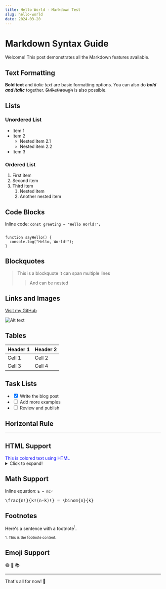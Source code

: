 ```yaml
---
title: Hello World - Markdown Test
slug: hello-world
date: 2024-03-20
---
```


<h1>Markdown Syntax Guide</h1>

<p>Welcome! This post demonstrates all the Markdown features available.</p>

<h2>Text Formatting</h2>

<p><strong>Bold text</strong> and <em>italic text</em> are basic formatting options.
You can also do <strong><em>bold and italic</em></strong> together.
<del>Strikethrough</del> is also possible.</p>

<h2>Lists</h2>

<h3>Unordered List</h3>
<ul>
  <li>Item 1</li>
  <li>Item 2
    <ul>
      <li>Nested item 2.1</li>
      <li>Nested item 2.2</li>
    </ul>
  </li>
  <li>Item 3</li>
</ul>

<h3>Ordered List</h3>
<ol>
  <li>First item</li>
  <li>Second item</li>
  <li>Third item
    <ol>
      <li>Nested item</li>
      <li>Another nested item</li>
    </ol>
  </li>
</ol>

<h2>Code Blocks</h2>

<p>Inline code: <code>const greeting = "Hello World!";</code></p>

<pre><code class="language-javascript">
function sayHello() {
  console.log("Hello, World!");
}
</code></pre>

<h2>Blockquotes</h2>

<blockquote>
  <p>This is a blockquote
  It can span multiple lines</p>
  <blockquote>
    <p>And can be nested</p>
  </blockquote>
</blockquote>

<h2>Links and Images</h2>

<p><a href="https://github.com/omimouni">Visit my GitHub</a></p>

<img src="https://picsum.photos/200/300" alt="Alt text">

<h2>Tables</h2>

<table>
  <thead>
    <tr>
      <th>Header 1</th>
      <th>Header 2</th>
    </tr>
  </thead>
  <tbody>
    <tr>
      <td>Cell 1</td>
      <td>Cell 2</td>
    </tr>
    <tr>
      <td>Cell 3</td>
      <td>Cell 4</td>
    </tr>
  </tbody>
</table>

<h2>Task Lists</h2>

<ul>
  <li><input type="checkbox" checked> Write the blog post</li>
  <li><input type="checkbox"> Add more examples</li>
  <li><input type="checkbox"> Review and publish</li>
</ul>

<h2>Horizontal Rule</h2>

<hr>

<h2>HTML Support</h2>

<div style="color: blue;">
  This is colored text using HTML
</div>

<details>
  <summary>Click to expand!</summary>
  Hidden content here
</details>

<h2>Math Support</h2>

<p>Inline equation: <code>E = mc²</code></p>

<pre>
\frac{n!}{k!(n-k)!} = \binom{n}{k}
</pre>

<h2>Footnotes</h2>

<p>Here's a sentence with a footnote<sup>1</sup>.</p>

<p><small>1. This is the footnote content.</small></p>

<h2>Emoji Support</h2>

<p>😄 🚀 📚</p>

<hr>

<p>That's all for now! 🎉</p>